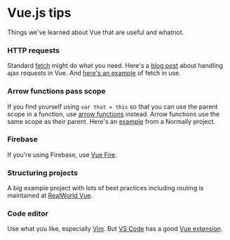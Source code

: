 # Vue.js tips

Things we've learned about Vue that are useful and whatnot.

### HTTP requests

Standard [fetch](https://developer.mozilla.org/en-US/docs/Web/API/Fetch_API) might do what you need. Here's a [blog post](https://medium.com/the-vue-point/retiring-vue-resource-871a82880af4) about handling ajax requests in Vue. And [here's an example](https://github.com/Normally/workbot-frontend/blob/d8fffe8754f0f3ea66169d1c826a1c24669768ee/source/components/Camera.vue#L128) of fetch in use.

### Arrow functions pass scope

If you find yourself using `var that = this` so that you can use the parent scope in a function, use [arrow functions](https://developer.mozilla.org/en/docs/Web/JavaScript/Reference/Functions/Arrow_functions) instead. Arrow functions use the same scope as their parent. Here's an [example](https://github.com/Normally/workbot-frontend/blob/d8fffe8754f0f3ea66169d1c826a1c24669768ee/source/components/Camera.vue#L73) from a Normally project.

### Firebase

If you're using Firebase, use [Vue Fire](https://github.com/vuejs/vuefire).

### Structuring projects

A big example project with lots of best practices including routing is maintained at [RealWorld Vue](https://github.com/mchandleraz/realworld-vue).

### Code editor

Use what you like, especially [Vim](https://media.giphy.com/media/f5BwvEFBcgzU4/giphy.gif). But [VS Code](https://code.visualstudio.com/) has a good [Vue extension](https://marketplace.visualstudio.com/items?itemName=octref.vetur).
